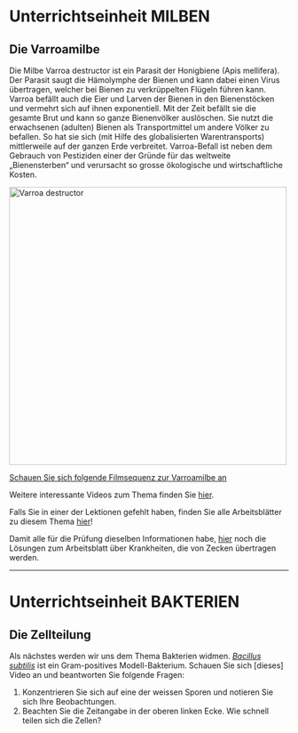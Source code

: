 # Unterrichtseinheit MILBEN

## Die Varroamilbe

Die Milbe Varroa destructor ist ein Parasit der Honigbiene (Apis mellifera). Der Parasit saugt die Hämolymphe der Bienen und kann dabei einen Virus übertragen, welcher bei Bienen zu verkrüppelten Flügeln führen kann. Varroa befällt auch die Eier und Larven der Bienen in den Bienenstöcken und vermehrt sich auf ihnen exponentiell. Mit der Zeit befällt sie die gesamte Brut und kann so ganze Bienenvölker auslöschen. Sie nutzt die erwachsenen (adulten) Bienen als Transportmittel um andere Völker zu befallen. So hat sie sich (mit Hilfe des globalisierten Warentransports) mittlerweile auf der ganzen Erde verbreitet. Varroa-Befall ist neben dem Gebrauch von Pestiziden einer der Gründe für das weltweite „Bienensterben“ und verursacht so grosse ökologische und wirtschaftliche Kosten.

<img src="https://aristabeeresearch.org/wp-content/uploads/2013/05/Varroa-Mite-Gilles-San-Martin-1024x685.jpg" width="500" alt="Varroa destructor" align="middle">

[Schauen Sie sich folgende Filmsequenz zur Varroamilbe an](https://www.youtube.com/watch?v=teopiu9VYBA)

Weitere interessante Videos zum Thema finden Sie [hier](https://github.com/DominicEicher/Bio/blob/master/Videos.md).

Falls Sie in einer der Lektionen gefehlt haben, finden Sie alle Arbeitsblätter zu diesem Thema [hier](https://github.com/DominicEicher/Bio/tree/master/Arbeitsbl%C3%A4tter)!

Damit alle für die Prüfung dieselben Informationen habe, [hier](https://github.com/DominicEicher/Bio/blob/master/Arbeitsbl%C3%A4tter/Arbeitsblatt%20FSME%20vs%20Borreliose.pdf) noch die Lösungen zum Arbeitsblatt über Krankheiten, die von Zecken übertragen werden. 

___

# Unterrichtseinheit BAKTERIEN

## Die Zellteilung

Als nächstes werden wir uns dem Thema Bakterien widmen. [*Bacillus subtilis*](http://www.wikiwand.com/de/Bacillus_subtilis) ist ein Gram-positives Modell-Bakterium. Schauen Sie sich [dieses] Video an und beantworten Sie folgende Fragen:
1. Konzentrieren Sie sich auf eine der weissen Sporen und notieren Sie sich Ihre Beobachtungen.
2. Beachten Sie die Zeitangabe in der oberen linken Ecke. Wie schnell teilen sich die Zellen?
